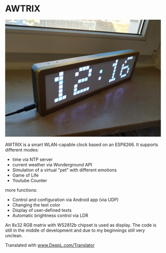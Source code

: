 # AWTRIX

![Alt text](awtrix.jpg?raw=true "Title")

AWTRIX is a smart WLAN-capable clock based on an ESP8266.
It supports different modes:
- time via NTP server
- current weather via Wonderground API
- Simulation of a virtual "pet" with different emotions
- Game of Life
- Youtube Counter

more functions:
- Control and configuration via Android app (via UDP)
- Changing the text color
- Display of user-defined texts
- Automatic brightness control via LDR

An 8x32 RGB matrix with WS2812b chipset is used as display.
The code is still in the middle of development and due to my beginnings still very unclean. 


Translated with www.DeepL.com/Translator
